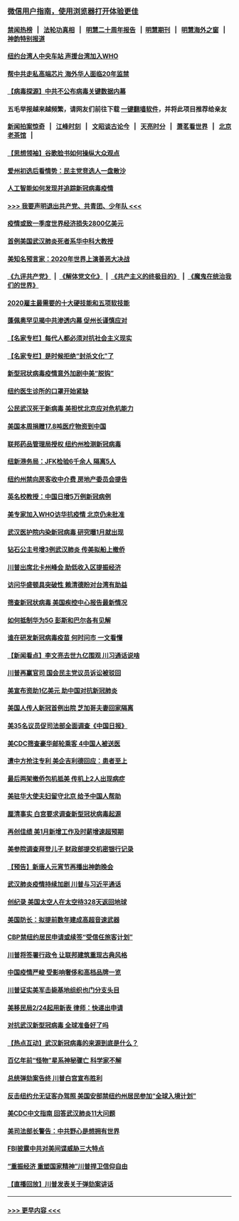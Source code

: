 ### [微信用户指南，使用浏览器打开体验更佳](https://github.com/gfw-breaker/banned-news1/blob/master/indexes/wechat-guide.md?t=0)
#### [禁闻热榜](热点新闻.md?t=0)  &nbsp;&nbsp;|&nbsp;&nbsp; [法轮功真相](https://github.com/gfw-breaker/truth/blob/master/README.md?t=0) &nbsp;&nbsp;|&nbsp;&nbsp; [明慧二十周年报告](https://github.com/gfw-breaker/mh-reports/blob/master/README.md?t=0) &nbsp;&nbsp;|&nbsp;&nbsp;[明慧期刊](https://github.com/gfw-breaker/mh-qikan) &nbsp;&nbsp;|&nbsp;&nbsp; [明慧海外之窗](https://github.com/gfw-breaker/mh-news/blob/master/README.md?t=0) &nbsp;&nbsp;|&nbsp;&nbsp; [神韵特别报道](https://github.com/gfw-breaker/mh-news/blob/master/shenyun.md?t=0)
#### [纽约台湾人中央车站  声援台湾加入WHO](../pages/nsc412/n11857757.md?t=02101844) 
#### [帮中共走私高端芯片 海外华人面临20年监禁](../pages/nsc412/n11855016.md?t=02101844) 
#### [【病毒探源】中共不公布病毒关键数据内幕](../pages/nsc412/n11856584.md?t=02101844) 
#### 五毛举报越来越频繁，请网友们前往下载 [一键翻墙软件](https://github.com/gfw-breaker/ssr-accounts)，并将此项目推荐给亲友
#### [新闻拍案惊奇](https://github.com/gfw-breaker/banned-news1/blob/master/pages/link4.md) &nbsp;&nbsp;|&nbsp;&nbsp; [江峰时刻](https://github.com/gfw-breaker/banned-news1/blob/master/pages/link4.md) &nbsp;&nbsp;|&nbsp;&nbsp; [文昭谈古论今](https://github.com/gfw-breaker/banned-news1/blob/master/pages/link4.md) &nbsp;&nbsp;|&nbsp;&nbsp; [天亮时分](https://github.com/gfw-breaker/banned-news1/blob/master/pages/link4.md) &nbsp;&nbsp;|&nbsp;&nbsp; [萧茗看世界](https://github.com/gfw-breaker/banned-news1/blob/master/pages/link4.md) &nbsp;&nbsp;|&nbsp;&nbsp; [北京老茶馆](https://github.com/gfw-breaker/banned-news1/blob/master/pages/link4.md) &nbsp;&nbsp;|&nbsp;&nbsp; 
#### [【思想领袖】谷歌脸书如何操纵大众观点](../pages/nsc412/n11680874.md?t=02101844) 
#### [爱州初选后看情势：民主党竞选人一盘散沙](../pages/nsc412/n11856557.md?t=02101844) 
#### [人工智能如何发现并追踪新冠病毒疫情](../pages/nsc412/n11856398.md?t=02101844) 
#### [>>> 我要声明退出共产党、共青团、少年队 <<<](https://github.com/begood0513/goodnews/blob/master/quit/letter.md) 
#### [疫情或致一季度世界经济损失2800亿美元](../pages/nsc412/n11855639.md?t=02101844) 
#### [首例美国武汉肺炎死者系华中科大教授](../pages/nsc412/n11855500.md?t=02101844) 
#### [美知名预言家：2020年世界上演善恶大决战](../pages/nsc412/n11855418.md?t=02101844) 
#### [《九评共产党》](https://github.com/begood0513/9ping.md/blob/master/README.md) &nbsp;|&nbsp; [《解体党文化》](../../../../jtdwh.md/blob/master/README.md)  &nbsp;|&nbsp; [《共产主义的终极目的》](../../../../gczydzjmd.md/blob/master/README.md) &nbsp;|&nbsp; [《魔鬼在统治我们的世界》](../../../../mgztzwmdsj.md/blob/master/README.md) 
#### [2020雇主最需要的十大硬技能和五项软技能](../pages/nsc412/n11850953.md?t=02101844) 
#### [蓬佩奥罕见揭中共渗透内幕 促州长谨慎应对](../pages/nsc412/n11854685.md?t=02101844) 
#### [【名家专栏】每代人都必须对抗社会主义现实](../pages/nsc412/n11831412.md?t=02101844) 
#### [【名家专栏】是时候拒绝“封杀文化”了](../pages/nsc412/n11814093.md?t=02101844) 
#### [新型冠状病毒疫情意外加剧中美“脱钩”](../pages/nsc412/n11854475.md?t=02101844) 
#### [纽约医生诊所的口罩开始紧缺](../pages/nsc412/n11853364.md?t=02101844) 
#### [公民武汉死于新病毒 美担忧北京应对危机能力](../pages/nsc412/n11854331.md?t=02101844) 
#### [美国本周捐赠17.8吨医疗物资到中国](../pages/nsc412/n11854269.md?t=02101844) 
#### [联邦药品管理局授权  纽约州检测新冠病毒](../pages/nsc412/n11853371.md?t=02101844) 
#### [纽新港务局：JFK检验6千余人  隔离5人](../pages/nsc412/n11853366.md?t=02101844) 
#### [纽约州禁向房客收中介费  房地产委员会提告](../pages/nsc412/n11853360.md?t=02101844) 
#### [英名校教授：中国日增5万例新冠病例](../pages/nsc412/n11854174.md?t=02101844) 
#### [美专家加入WHO访华抗疫情 北京仍未批准](../pages/nsc412/n11854043.md?t=02101844) 
#### [武汉医护院内染新冠病毒 研究曝1月就出现](../pages/nsc412/n11852928.md?t=02101844) 
#### [钻石公主号增3例武汉肺炎 传美拟船上撤侨](../pages/nsc412/n11853240.md?t=02101844) 
#### [川普出席北卡州峰会 助低收入区提振经济](../pages/nsc412/n11853232.md?t=02101844) 
#### [访问华盛顿具突破性 赖清德盼对台湾有助益](../pages/nsc412/n11853129.md?t=02101844) 
#### [筛查新冠状病毒 美国疾控中心报告最新情况](../pages/nsc412/n11853070.md?t=02101844) 
#### [如何抵制华为5G 彭斯和巴尔各有见解](../pages/nsc412/n11852535.md?t=02101844) 
#### [谁在研发新冠病毒疫苗 何时问市 一文看懂](../pages/nsc412/n11852840.md?t=02101844) 
#### [【新闻看点】李文亮去世九亿围观 川习通话说啥](../pages/nsc412/n11852360.md?t=02101844) 
#### [川普再赢官司 国会民主党议员诉讼被驳回](../pages/nsc412/n11852287.md?t=02101844) 
#### [美宣布资助1亿美元 助中国对抗新冠肺炎](../pages/nsc412/n11852531.md?t=02101844) 
#### [美国人传人新冠首例出院 芝加哥夫妻回家隔离](../pages/nsc412/n11852452.md?t=02101844) 
#### [美35名议员促司法部全面调查《中国日报》](../pages/nsc412/n11852435.md?t=02101844) 
#### [美CDC筛查豪华邮轮乘客 4中国人被送医](../pages/nsc412/n11852085.md?t=02101844) 
#### [遭中方抢注专利 美企吉利德回应：患者至上](../pages/nsc412/n11852037.md?t=02101844) 
#### [最后两架撤侨包机抵美 传机上2人出现病症](../pages/nsc412/n11852173.md?t=02101844) 
#### [美驻华大使夫妇留守北京 给予中国人帮助](../pages/nsc412/n11852165.md?t=02101844) 
#### [厘清事实 白宫要求调查新型冠状病毒起源](../pages/nsc412/n11852106.md?t=02101844) 
#### [再创佳绩 美1月新增工作及时薪增速超预期](../pages/nsc412/n11852174.md?t=02101844) 
#### [美参院调查拜登儿子 财政部提交机密银行记录](../pages/nsc412/n11851808.md?t=02101844) 
#### [【预告】新唐人元宵节再播出神韵晚会](../pages/nsc412/n11843192.md?t=02101844) 
#### [武汉肺炎疫情持续加剧 川普与习近平通话](../pages/nsc412/n11851613.md?t=02101844) 
#### [创纪录 美国太空人在太空待328天返回地球](../pages/nsc412/n11851266.md?t=02101844) 
#### [美国防长：拟提前数年建成高超音速武器](../pages/nsc412/n11850959.md?t=02101844) 
#### [CBP禁纽约居民申请或续签“受信任旅客计划”](../pages/nsc412/n11850857.md?t=02101844) 
#### [川普将签署行政令 让联邦建筑重现古典风格](../pages/nsc412/n11850654.md?t=02101844) 
#### [中国疫情严峻 受影响奢侈和高档品牌一览](../pages/nsc412/n11850319.md?t=02101844) 
#### [川普证实美军击毙基地组织也门分支头目](../pages/nsc412/n11850383.md?t=02101844) 
#### [美移民局2/24起用新表 律师：快递出申请](../pages/nsc412/n11848220.md?t=02101844) 
#### [对抗武汉新型冠病毒 全球准备好了吗](../pages/nsc412/n11850142.md?t=02101844) 
#### [【热点互动】武汉新冠病毒的来源到底是什么？](../pages/nsc412/n11849749.md?t=02101844) 
#### [百亿年前“怪物”星系神秘骤亡 科学家不解](../pages/nsc412/n11849863.md?t=02101844) 
#### [总统弹劾案告终 川普白宫宣布胜利](../pages/nsc412/n11849985.md?t=02101844) 
#### [反击纽约允无证客办驾照  美国安部禁纽约州居民参加“全球入境计划”](../pages/nsc412/n11849828.md?t=02101844) 
#### [美CDC中文指南 回答武汉肺炎11大问题](../pages/nsc412/n11849703.md?t=02101844) 
#### [美司法部长警告：中共野心是想拥有世界](../pages/nsc412/n11849769.md?t=02101844) 
#### [FBI披露中共对美间谍威胁三大特点](../pages/nsc412/n11849700.md?t=02101844) 
#### [“重振经济 重塑国家精神”川普捍卫信仰自由](../pages/nsc412/n11849641.md?t=02101844) 
#### [【直播回放】川普发表关于弹劾案讲话](../pages/nsc412/n11849472.md?t=02101844) 

----
#### [ >>> 更早内容 <<< ](../indexes/nsc412-earlier.md)
